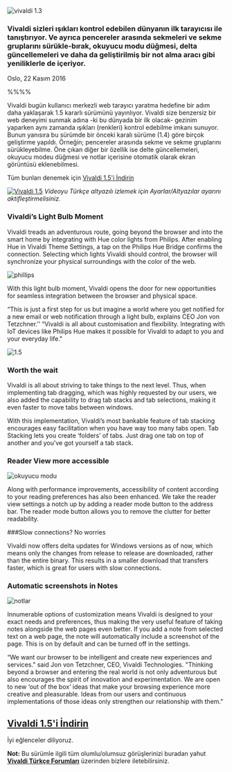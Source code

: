 ![vivaldi 1.3](http://res.cloudinary.com/vivaldi/image/upload/v1479386448/vivaldi_in_workspace_empzlz.jpg#full-width)

### Vivaldi sizleri ışıkları kontrol edebilen dünyanın ilk tarayıcısı ile tanıştırıyor. Ve ayrıca pencereler arasında sekmeleri ve sekme gruplarını sürükle-bırak, okuyucu modu düğmesi, delta güncellemeleri ve daha da geliştirilmiş bir not alma aracı gibi yeniliklerle de içeriyor.

Oslo, 22 Kasım 2016

%%%%

Vivaldi bugün kullanıcı merkezli web tarayıcı yaratma hedefine bir adım daha yaklaşarak 1.5 kararlı sürümünü yayınlıyor. Vivaldi size benzersiz bir web deneyimi sunmak adına -ki bu dünyada bir ilk olacak- gezinim yaparken aynı zamanda ışıkları (renkleri) kontrol edebilme imkanı sunuyor. Bunun yanısıra bu sürümde bir önceki karalı sürüme (1.4) göre birçok geliştirme yapıldı. Örneğin; pencereler arasında sekme ve sekme gruplarını sürükleyebilme. Öne çıkan diğer bir özellik ise delte güncellemeleri, okuyucu modeu düğmesi ve notlar içerisine otomatik olarak ekran görüntüsü eklenebilmesi.

Tüm bunları denemek için [Vivaldi 1.5'i İndirin](https://vivaldi.com/)


[![Vivaldi 1.5](http://res.cloudinary.com/vivaldi/image/upload/v1479387729/1.5-video_mon9qn.png)](https://www.youtube.com/watch?v=FqcYrM1DpzY "Vivaldi 1.5")
_Videoyu Türkçe altyazılı izlemek için Ayarlar/Altyazılar ayarını aktifleştirmelisiniz._


### Vivaldi’s Light Bulb Moment
Vivaldi treads an adventurous route, going beyond the browser and into the smart home by integrating with Hue color lights from Philips. After enabling Hue in Vivaldi Theme Settings, a tap on the Philips Hue Bridge confirms the connection. Selecting which lights Vivaldi should control, the browser will synchronize your physical surroundings with the color of the web.

![phillips](http://res.cloudinary.com/vivaldi/image/upload/v1479387955/hue_setting_r2ybap.gif#full-width)


With this light bulb moment, Vivaldi opens the door for new opportunities for seamless integration between the browser and physical space.

“This is just a first step for us but imagine a world where you get notified for a new email or web notification through a light bulb, explains CEO Jon von Tetzchner.’’ “Vivaldi is all about customisation and flexibility. Integrating with IoT devices like Philips Hue makes it possible for Vivaldi to adapt to you and your everyday life."

![1.5](http://res.cloudinary.com/vivaldi/image/upload/v1479388974/1-5-header_yde4ov.png#full-width)

### Worth the wait

Vivaldi is all about striving to take things to the next level. Thus, when implementing tab dragging, which was highly requested by our users, we also added the capability to drag tab stacks and tab selections, making it even faster to move tabs between windows.

With this implementation, Vivaldi’s most bankable feature of tab stacking encourages easy facilitation when you have way too many tabs open. Tab Stacking lets you create ‘folders’ of tabs. Just drag one tab on top of another and you’ve got yourself a tab stack.



### Reader View more accessible

![okuyucu modu](http://res.cloudinary.com/vivaldi/image/upload/v1479389063/reader-button_jpmyio.gif#full-width)

Along with performance improvements, accessibility of content according to your reading preferences has also been enhanced. We take the reader view settings a notch up by adding a reader mode button to the address bar. The reader mode button allows you to remove the clutter for better readability.


###Slow connections? No worries

Vivaldi now offers delta updates for Windows versions as of now, which means only the changes from release to release are downloaded, rather than the entire binary. This results in a smaller download that transfers faster, which is great for users with slow connections.

### Automatic screenshots in Notes

![notlar](http://res.cloudinary.com/vivaldi/image/upload/v1479389202/note-attachment_fxrlkn.gif#full-width)

Innumerable options of customization means Vivaldi is designed to your exact needs and preferences, thus making the very useful feature of taking notes alongside the web pages even better. If you add a note from selected text on a web page, the note will automatically include a screenshot of the page. This is on by default and can be turned off in the settings.

“We want our browser to be intelligent and create new experiences and services." said Jon von Tetzchner, CEO, Vivaldi Technologies. "Thinking beyond a browser and entering the real world is not only adventurous but also encourages the spirit of innovation and experimentation. We are open to new ‘out of the box’ ideas that make your browsing experience more creative and pleasurable. Ideas from our users and continuous implementations of those ideas only strengthen our relationship with them."

## [Vivaldi 1.5'i İndirin](https://vivaldi.com/) ##


İyi eğlenceler diliyoruz.


**Not:** Bu sürümle ilgili tüm olumlu/olumsuz görüşlerinizi buradan yahut **[Vivaldi Türkçe Forumları](https://vivaldi.net/forum/turkish)** üzerinden bizlere iletebilirsiniz.

